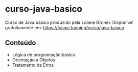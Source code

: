 # curso-java-basico
Curso de Java básico produzido pela Loiane Groner. Disponível gratuitamente em: https://loiane.training/curso/java-basico

## Conteúdo
- Lógica de programação básica
- Orientação a Objetos
- Tratamento de Erros
